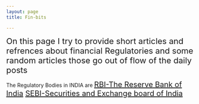 ```yaml
---
layout: page
title: Fin-bits

---
```

<span style="font-size:22px;">
On this page I try to provide short articles and refrences about financial Regulatories and some random articles those go out of flow of the daily posts
</span><br/>

The Regulatory Bodies in INDIA are
<span style="font-size:20px;">
[RBI-The Reserve Bank of India](/fortheloveofnifty/snip-bits/2020-05-06-RBI.html)
</span>
<span style="font-size:20px;">
[SEBI-Securities and Exchange board of India](/fortheloveofnifty/snip-bits/sebi.html)

</span>
<span style="font-size:20px;">


</span>
<span style="font-size:20px;">


</span>
<span style="font-size:20px;">


</span>